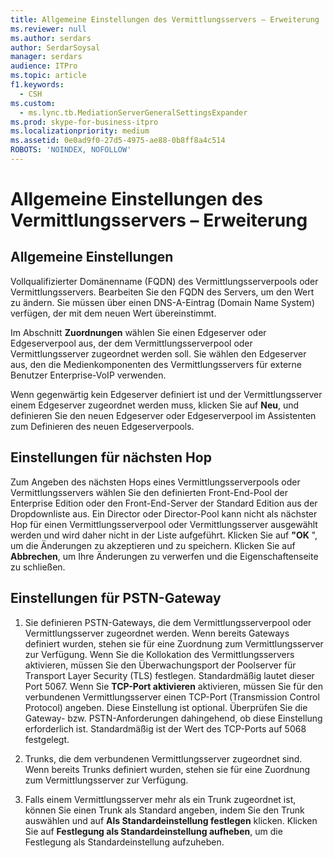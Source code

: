 ```yaml
---
title: Allgemeine Einstellungen des Vermittlungsservers – Erweiterung
ms.reviewer: null
ms.author: serdars
author: SerdarSoysal
manager: serdars
audience: ITPro
ms.topic: article
f1.keywords:
  - CSH
ms.custom:
  - ms.lync.tb.MediationServerGeneralSettingsExpander
ms.prod: skype-for-business-itpro
ms.localizationpriority: medium
ms.assetid: 0e0ad9f0-27d5-4975-ae88-0b8ff8a4c514
ROBOTS: 'NOINDEX, NOFOLLOW'
---
```


# <a name="mediation-server-general-settings-expander"></a>Allgemeine Einstellungen des Vermittlungsservers – Erweiterung
 


## <a name="general-settings"></a>Allgemeine Einstellungen

Vollqualifizierter Domänenname (FQDN) des Vermittlungsserverpools oder Vermittlungsservers. Bearbeiten Sie den FQDN des Servers, um den Wert zu ändern. Sie müssen über einen DNS-A-Eintrag (Domain Name System) verfügen, der mit dem neuen Wert übereinstimmt.
  
Im Abschnitt **Zuordnungen** wählen Sie einen Edgeserver oder Edgeserverpool aus, der dem Vermittlungsserverpool oder Vermittlungsserver zugeordnet werden soll. Sie wählen den Edgeserver aus, den die Medienkomponenten des Vermittlungsservers für externe Benutzer Enterprise-VoIP verwenden.
  
Wenn gegenwärtig kein Edgeserver definiert ist und der Vermittlungsserver einem Edgeserver zugeordnet werden muss, klicken Sie auf **Neu**, und definieren Sie den neuen Edgeserver oder Edgeserverpool im Assistenten zum Definieren des neuen Edgeserverpools.
  
## <a name="next-hop-settings"></a>Einstellungen für nächsten Hop

Zum Angeben des nächsten Hops eines Vermittlungsserverpools oder Vermittlungsservers wählen Sie den definierten Front-End-Pool der Enterprise Edition oder den Front-End-Server der Standard Edition aus der Dropdownliste aus. Ein Director oder Director-Pool kann nicht als nächster Hop für einen Vermittlungsserverpool oder Vermittlungsserver ausgewählt werden und wird daher nicht in der Liste aufgeführt. Klicken Sie auf **"OK** ", um die Änderungen zu akzeptieren und zu speichern. Klicken Sie auf **Abbrechen**, um Ihre Änderungen zu verwerfen und die Eigenschaftenseite zu schließen.
  
## <a name="pstn-gateway-settings"></a>Einstellungen für PSTN-Gateway

1. Sie definieren PSTN-Gateways, die dem Vermittlungsserverpool oder Vermittlungsserver zugeordnet werden. Wenn bereits Gateways definiert wurden, stehen sie für eine Zuordnung zum Vermittlungsserver zur Verfügung. Wenn Sie die Kollokation des Vermittlungsservers aktivieren, müssen Sie den Überwachungsport der Poolserver für Transport Layer Security (TLS) festlegen. Standardmäßig lautet dieser Port 5067. Wenn Sie **TCP-Port aktivieren** aktivieren, müssen Sie für den verbundenen Vermittlungsserver einen TCP-Port (Transmission Control Protocol) angeben. Diese Einstellung ist optional. Überprüfen Sie die Gateway- bzw. PSTN-Anforderungen dahingehend, ob diese Einstellung erforderlich ist. Standardmäßig ist der Wert des TCP-Ports auf 5068 festgelegt.
    
2. Trunks, die dem verbundenen Vermittlungsserver zugeordnet sind. Wenn bereits Trunks definiert wurden, stehen sie für eine Zuordnung zum Vermittlungsserver zur Verfügung. 
    
3. Falls einem Vermittlungsserver mehr als ein Trunk zugeordnet ist, können Sie einen Trunk als Standard angeben, indem Sie den Trunk auswählen und auf **Als Standardeinstellung festlegen** klicken. Klicken Sie auf **Festlegung als Standardeinstellung aufheben**, um die Festlegung als Standardeinstellung aufzuheben. 
    

